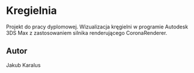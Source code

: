 # Kregielnia
 Projekt do pracy dyplomowej. Wizualizacja kręgielni w programie Autodesk 3DS Max z zastosowaniem silnika renderującego CoronaRenderer.
## Autor
Jakub Karalus
